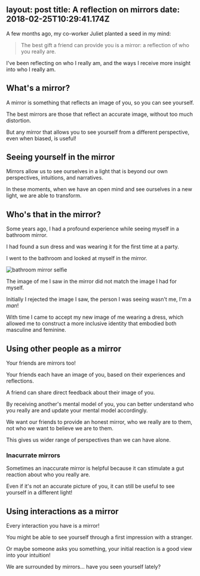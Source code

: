 layout: post
title: A reflection on mirrors
date: 2018-02-25T10:29:41.174Z
---

A few months ago, my co-worker Juliet planted a seed in my mind:

> The best gift a friend can provide you is a mirror: a reflection of who you really are.

I've been reflecting on who I really am, and the ways I receive more insight into who I really am.

<!-- more -->

## What's a mirror?

A mirror is something that reflects an image of you, so you can see yourself.

The best mirrors are those that reflect an accurate image, without too much distortion.

But any mirror that allows you to see yourself from a different perspective, even when biased, is useful!

## Seeing yourself in the mirror

Mirrors allow us to see ourselves in a light that is beyond our own perspectives, intuitions, and narratives.

In these moments, when we have an open mind and see ourselves in a new light, we are able to transform.

## Who's that in the mirror?

Some years ago, I had a profound experience while seeing myself in a bathroom mirror.

I had found a sun dress and was wearing it for the first time at a party.

I went to the bathroom and looked at myself in the mirror.

![bathroom mirror selfie](./a-reflection-on-mirrors/bathroom-mirror-selfie.jpg)

The image of me I saw in the mirror did not match the image I had for myself.

Initially I rejected the image I saw, the person I was seeing wasn't me, I'm a _man_!

With time I came to accept my new image of me wearing a dress, which allowed me to construct a more inclusive identity that embodied both masculine and feminine.

## Using other people as a mirror

Your friends are mirrors too!

Your friends each have an image of you, based on their experiences and reflections.

A friend can share direct feedback about their image of you.

By receiving another's mental model of you, you can better understand who you really are and update your mental model accordingly.

We want our friends to provide an honest mirror, who we really are to them, not who we want to believe we are to them.

This gives us wider range of perspectives than we can have alone.

### Inacurrate mirrors

Sometimes an inaccurate mirror is helpful because it can stimulate a gut reaction about who you really are.

Even if it's not an accurate picture of you, it can still be useful to see yourself in a different light!

## Using interactions as a mirror

Every interaction you have is a mirror!

You might be able to see yourself through a first impression with a stranger.

Or maybe someone asks you something, your initial reaction is a good view into your intuition!

We are surrounded by mirrors... have you seen yourself lately?
